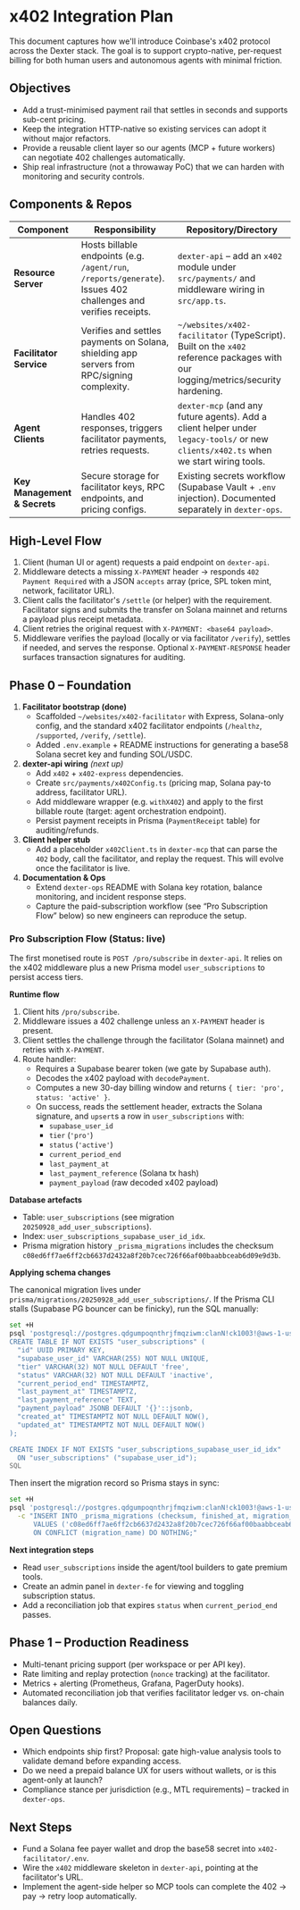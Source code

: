 # x402 Integration Plan

This document captures how we'll introduce Coinbase's x402 protocol across the Dexter stack. The goal is to support crypto-native, per-request billing for both human users and autonomous agents with minimal friction.

## Objectives
- Add a trust-minimised payment rail that settles in seconds and supports sub-cent pricing.
- Keep the integration HTTP-native so existing services can adopt it without major refactors.
- Provide a reusable client layer so our agents (MCP + future workers) can negotiate 402 challenges automatically.
- Ship real infrastructure (not a throwaway PoC) that we can harden with monitoring and security controls.

## Components & Repos
| Component | Responsibility | Repository/Directory |
| --- | --- | --- |
| **Resource Server** | Hosts billable endpoints (e.g. `/agent/run`, `/reports/generate`). Issues 402 challenges and verifies receipts. | `dexter-api` – add an `x402` module under `src/payments/` and middleware wiring in `src/app.ts`. |
| **Facilitator Service** | Verifies and settles payments on Solana, shielding app servers from RPC/signing complexity. | `~/websites/x402-facilitator` (TypeScript). Built on the `x402` reference packages with our logging/metrics/security hardening. |
| **Agent Clients** | Handles 402 responses, triggers facilitator payments, retries requests. | `dexter-mcp` (and any future agents). Add a client helper under `legacy-tools/` or new `clients/x402.ts` when we start wiring tools. |
| **Key Management & Secrets** | Secure storage for facilitator keys, RPC endpoints, and pricing configs. | Existing secrets workflow (Supabase Vault + `.env` injection). Documented separately in `dexter-ops`. |

## High-Level Flow
1. Client (human UI or agent) requests a paid endpoint on `dexter-api`.
2. Middleware detects a missing `X-PAYMENT` header → responds `402 Payment Required` with a JSON `accepts` array (price, SPL token mint, network, facilitator URL).
3. Client calls the facilitator's `/settle` (or helper) with the requirement. Facilitator signs and submits the transfer on Solana mainnet and returns a payload plus receipt metadata.
4. Client retries the original request with `X-PAYMENT: <base64 payload>`.
5. Middleware verifies the payload (locally or via facilitator `/verify`), settles if needed, and serves the response. Optional `X-PAYMENT-RESPONSE` header surfaces transaction signatures for auditing.

## Phase 0 – Foundation
1. **Facilitator bootstrap (done)**
   - Scaffolded `~/websites/x402-facilitator` with Express, Solana-only config, and the standard x402 facilitator endpoints (`/healthz`, `/supported`, `/verify`, `/settle`).
   - Added `.env.example` + README instructions for generating a base58 Solana secret key and funding SOL/USDC.
2. **dexter-api wiring** *(next up)*
   - Add `x402` + `x402-express` dependencies.
   - Create `src/payments/x402Config.ts` (pricing map, Solana pay-to address, facilitator URL).
   - Add middleware wrapper (e.g. `withX402`) and apply to the first billable route (target: agent orchestration endpoint).
   - Persist payment receipts in Prisma (`PaymentReceipt` table) for auditing/refunds.
3. **Client helper stub**
   - Add a placeholder `x402Client.ts` in `dexter-mcp` that can parse the `402` body, call the facilitator, and replay the request. This will evolve once the facilitator is live.
4. **Documentation & Ops**
   - Extend `dexter-ops` README with Solana key rotation, balance monitoring, and incident response steps.
   - Capture the paid-subscription workflow (see “Pro Subscription Flow” below) so new engineers can reproduce the setup.

### Pro Subscription Flow (Status: live)

The first monetised route is `POST /pro/subscribe` in `dexter-api`. It relies on the x402 middleware plus a new Prisma model `user_subscriptions` to persist access tiers.

**Runtime flow**

1. Client hits `/pro/subscribe`.
2. Middleware issues a 402 challenge unless an `X-PAYMENT` header is present.
3. Client settles the challenge through the facilitator (Solana mainnet) and retries with `X-PAYMENT`.
4. Route handler:
   - Requires a Supabase bearer token (we gate by Supabase auth).
   - Decodes the x402 payload with `decodePayment`.
   - Computes a new 30-day billing window and returns `{ tier: 'pro', status: 'active' }`.
   - On success, reads the settlement header, extracts the Solana signature, and `upsert`s a row in `user_subscriptions` with:
     - `supabase_user_id`
     - `tier` (`'pro'`)
     - `status` (`'active'`)
     - `current_period_end`
     - `last_payment_at`
     - `last_payment_reference` (Solana tx hash)
     - `payment_payload` (raw decoded x402 payload)

**Database artefacts**

- Table: `user_subscriptions` (see migration `20250928_add_user_subscriptions`).
- Index: `user_subscriptions_supabase_user_id_idx`.
- Prisma migration history `_prisma_migrations` includes the checksum `c08ed6ff7ae6ff2cb6637d2432a8f20b7cec726f66af00baabbceab6d09e9d3b`.

**Applying schema changes**

The canonical migration lives under `prisma/migrations/20250928_add_user_subscriptions/`. If the Prisma CLI stalls (Supabase PG bouncer can be finicky), run the SQL manually:

```bash
set +H
psql 'postgresql://postgres.qdgumpoqnthrjfmqziwm:clanN!ck1003!@aws-1-us-east-1.pooler.supabase.com:6543/postgres?sslmode=require' <<'SQL'
CREATE TABLE IF NOT EXISTS "user_subscriptions" (
  "id" UUID PRIMARY KEY,
  "supabase_user_id" VARCHAR(255) NOT NULL UNIQUE,
  "tier" VARCHAR(32) NOT NULL DEFAULT 'free',
  "status" VARCHAR(32) NOT NULL DEFAULT 'inactive',
  "current_period_end" TIMESTAMPTZ,
  "last_payment_at" TIMESTAMPTZ,
  "last_payment_reference" TEXT,
  "payment_payload" JSONB DEFAULT '{}'::jsonb,
  "created_at" TIMESTAMPTZ NOT NULL DEFAULT NOW(),
  "updated_at" TIMESTAMPTZ NOT NULL DEFAULT NOW()
);

CREATE INDEX IF NOT EXISTS "user_subscriptions_supabase_user_id_idx"
  ON "user_subscriptions" ("supabase_user_id");
SQL
```

Then insert the migration record so Prisma stays in sync:

```bash
set +H
psql 'postgresql://postgres.qdgumpoqnthrjfmqziwm:clanN!ck1003!@aws-1-us-east-1.pooler.supabase.com:6543/postgres?sslmode=require' \
  -c "INSERT INTO _prisma_migrations (checksum, finished_at, migration_name, logs, rolled_back_at, applied_steps_count)
      VALUES ('c08ed6ff7ae6ff2cb6637d2432a8f20b7cec726f66af00baabbceab6d09e9d3b', now(), '20250928_add_user_subscriptions', '', NULL, 1)
      ON CONFLICT (migration_name) DO NOTHING;"
```

**Next integration steps**

- Read `user_subscriptions` inside the agent/tool builders to gate premium tools.
- Create an admin panel in `dexter-fe` for viewing and toggling subscription status.
- Add a reconciliation job that expires `status` when `current_period_end` passes.

## Phase 1 – Production Readiness
- Multi-tenant pricing support (per workspace or per API key).
- Rate limiting and replay protection (`nonce` tracking) at the facilitator.
- Metrics + alerting (Prometheus, Grafana, PagerDuty hooks).
- Automated reconciliation job that verifies facilitator ledger vs. on-chain balances daily.

## Open Questions
- Which endpoints ship first? Proposal: gate high-value analysis tools to validate demand before expanding access.
- Do we need a prepaid balance UX for users without wallets, or is this agent-only at launch?
- Compliance stance per jurisdiction (e.g., MTL requirements) – tracked in `dexter-ops`.

## Next Steps
- Fund a Solana fee payer wallet and drop the base58 secret into `x402-facilitator/.env`.
- Wire the `x402` middleware skeleton in `dexter-api`, pointing at the facilitator's URL.
- Implement the agent-side helper so MCP tools can complete the 402 → pay → retry loop automatically.
